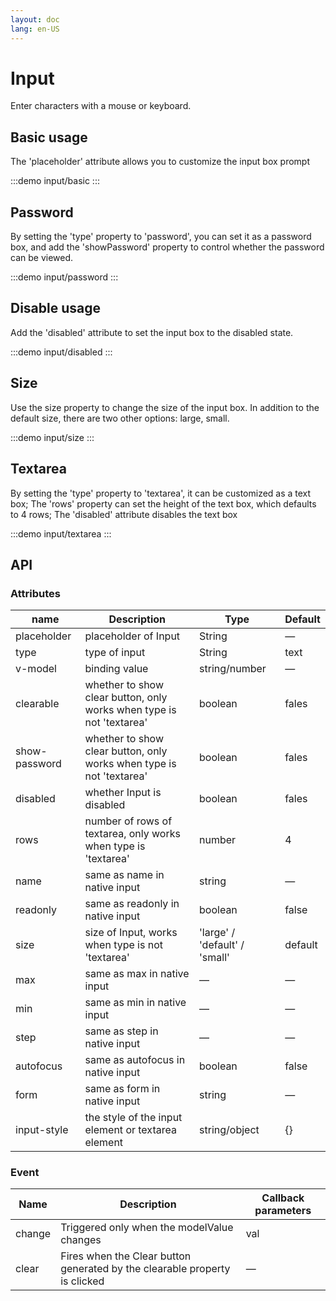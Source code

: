 ```yaml
---
layout: doc
lang: en-US
---
```


# Input

Enter characters with a mouse or keyboard.

## Basic usage

The 'placeholder' attribute allows you to customize the input box prompt

:::demo
input/basic
:::

## Password

By setting the 'type' property to 'password', you can set it as a password box, and add the 'showPassword' property to
control whether the password can be viewed.

:::demo
input/password
:::

## Disable usage

Add the 'disabled' attribute to set the input box to the disabled state.

:::demo
input/disabled
:::

## Size

Use the size property to change the size of the input box. In addition to the default size, there are two other options:
large, small.

:::demo
input/size
:::

## Textarea

By setting the 'type' property to 'textarea', it can be customized as a text box; The 'rows' property can set the height
of the text box, which defaults to 4 rows; The 'disabled' attribute disables the text box

:::demo
input/textarea
:::

## API

### Attributes

| name          | Description                                                          | Type                          | Default |
| ------------- | -------------------------------------------------------------------- | ----------------------------- | ------- |
| placeholder   | placeholder of Input                                                 | String                        | —       |
| type          | type of input                                                        | String                        | text    |
| v-model       | binding value                                                        | string/number                 | —       |
| clearable     | whether to show clear button, only works when type is not 'textarea' | boolean                       | fales   |
| show-password | whether to show clear button, only works when type is not 'textarea' | boolean                       | fales   |
| disabled      | whether Input is disabled                                            | boolean                       | fales   |
| rows          | number of rows of textarea, only works when type is 'textarea'       | number                        | 4       |
| name          | same as name in native input                                         | string                        | —       |
| readonly      | same as readonly in native input                                     | boolean                       | false   |
| size          | size of Input, works when type is not 'textarea'                     | 'large' / 'default' / 'small' | default |
| max           | same as max in native input                                          | —                             | —       |
| min           | same as min in native input                                          | —                             | —       |
| step          | same as step in native input                                         | —                             | —       |
| autofocus     | same as autofocus in native input                                    | boolean                       | false   |
| form          | same as form in native input                                         | string                        | —       |
| input-style   | the style of the input element or textarea element                   | string/object                 | {}      |

### Event

| Name   | Description                                                                | Callback parameters |
| ------ | -------------------------------------------------------------------------- | ------------------- |
| change | Triggered only when the modelValue changes                                 | val                 |
| clear  | Fires when the Clear button generated by the clearable property is clicked | —                   |
